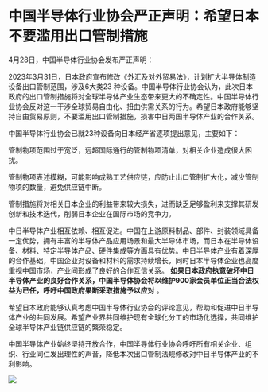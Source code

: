 # 中国半导体行业协会严正声明：希望日本不要滥用出口管制措施

4月28日，中国半导体行业协会发布严正声明：

2023年3月31日，日本政府宣布修改《外汇及对外贸易法》，计划扩大半导体制造设备出口管制范围，涉及6大类23
种设备。中国半导体行业协会认为，此次日本政府的出口管制措施将对全球半导体产业生态带来更大的不确定性。中国半导体行业协会反对这一干涉全球贸易自由化、扭曲供需关系的行为。希望日本政府能够坚持自由贸易原则，不要滥用出口管制措施，损害中日两国半导体产业的合作关系。

中国半导体行业协会已就23种设备向日本经产省逐项提出意见，主要如下：

管制物项范围过于宽泛，远超国际通行的管制物项清单，对相关企业造成很大困扰。

管制物项表述模糊，可能影响成熟工艺供应链，应防止出口管制扩大化，减少管制物项的数量，避免供应链中断。

管制措施将对相关日本企业的利益带来较大损失，进而缺乏足够盈利来支撑其研发创新和技术迭代，削弱日本企业在国际市场的竞争力。

中日半导体产业相互依赖、相互促进。中国在上游原料制品、部件、封装领域具备一定优势，拥有丰富的半导体产品应用场景和最大半导体市场，而日本在半导体设备、材料、特定半导体产品、硬件集成等方面具有优势。中日半导体产业有着深厚的合作基础，中国企业对设备和材料的需求持续增长，同时日本半导体企业也高度重视中国市场，产业间形成了良好的合作互信关系。
**如果日本政府执意破坏中日半导体产业的良好合作关系，中国半导体协会将以维护900家会员单位正当合法权益为已任，呼吁中国政府果断采取措施予以应对** 。

希望日本政府能够认真考虑中国半导体行业协会的评论意见，帮助和促进中日半导体产业的共同发展。希望产业界共同维护现有全球化分工的市场化选择，共同维护全球半导体产业链供应链的繁荣稳定。

中国半导体产业始终坚持开放合作，中国半导体行业协会呼吁所有相关企业、组织、行业同仁发出理性的声音，降低本次出口管制法规修改对中日半导体产业的不利影响。

![](https://inews.gtimg.com/newsapp_match/0/15786339568/0)


